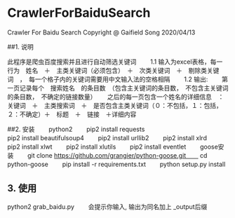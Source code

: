 # CrawlerForBaiduSearch
Crawler For Baidu Search
Copyright @ Gaifield Song
2020/04/13

##1. 说明

此程序是爬虫百度搜索并且进行自动筛选关键词　　
1.1 输入为excel表格，每一行为　姓名　＋　主类关键词（必须包含）　＋　次类关键词　＋　剔除类关键词　，　每一个格子内的关键词需要用中文输入法的空格相隔　　
1.2 输出:　　
	第一页记录每个　搜索姓名　的条目数　（包含主关键词的条目数，　不包含主关键词的条目数，　不确定的链接数量）　　
	之后的每一页包含一个姓名的详细信息　：　关键词　＋　主类搜索词　＋　是否包含主类关键词（０：不包括，１：包括，２：不确定）＋　标题　＋　链接　＋详细内容　　



##2. 安装　　
python2　　
pip2 install requests　　  
pip2 install beautifulsoup4　　
pip2 install urllib2　　
pip2 install xlrd　　
pip2 install xlwt　　
pip2 install xlutils　　
pip2 install eventlet　　
goose安装　　
git clone https://github.com/grangier/python-goose.git　　
cd python-goose　　
pip install -r requirements.txt　　
python setup.py install　　



## 3. 使用　　
python2 grab_baidu.py　　
会提示你输入, 输出为同名加上 _output后缀　　
